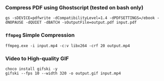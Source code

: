 ### Compress PDF using Ghostscript (tested on bash only)

```
gs -sDEVICE=pdfwrite -dCompatibilityLevel=1.4 -dPDFSETTINGS=/ebook -dNOPAUSE -dQUIET -dBATCH -sOutputFile=output.pdf input.pdf
```

### `ffmpeg` Simple Compression

```
ffmpeg.exe -i input.mp4 -c:v libx264 -crf 20 output.mp4
```

### Video to High-quality GIF

```
choco install gifski -y
gifski --fps 10 --width 320 -o output.gif input.mp4
```
